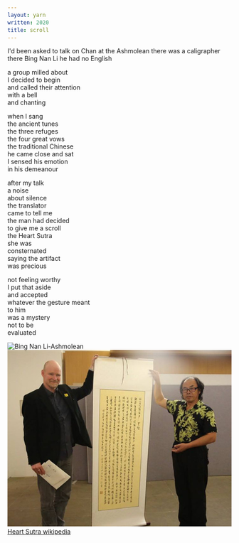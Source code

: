 ```yaml
---
layout: yarn
written: 2020
title: scroll
---
```


<div class="poem">
I'd been asked  
to talk on Chan  
at the Ashmolean  
there was a caligrapher there  
Bing Nan Li  
he had no English  


a group milled about  
I decided to begin  
and called their attention  
with a bell  
and chanting  


when I sang  
the ancient tunes  
the three refuges  
the four great vows  
the traditional Chinese  
he came close and sat  
I sensed his emotion  
in his demeanour  


after my talk  
a noise  
about silence  
the translator  
came to tell me  
the man had decided  
to give me a scroll  
the Heart Sutra  
she was  
consternated  
saying the artifact  
was precious  


not feeling worthy  
I put that aside  
and accepted  
whatever the gesture meant  
to him  
was a mystery  
not to be  
evaluated
</div>

![Bing Nan Li-Ashmolean](/assets/images/chan/BingNanLi-Ashmolean.jpg "BingNanLi-Ashmolean")  
![Heart Sutra scroll](/assets/images/chan/HeartSutraGift.jpg "Heart Sutra scroll")  
[Heart Sutra wikipedia](https://en.wikipedia.org/wiki/Heart_Sutra)
